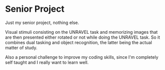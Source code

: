 # Senior Project

Just my senior project, nothing else.

Visual stimuli consisting on the UNRAVEL task and memorizing images that are then presented either rotated or not while doing the UNRAVEL task. 
So it combines dual tasking and object recognition, the latter being the actual matter of study. 

Also a personal challenge to improve my coding skills, since I'm completely self taught and I really want to learn well.
